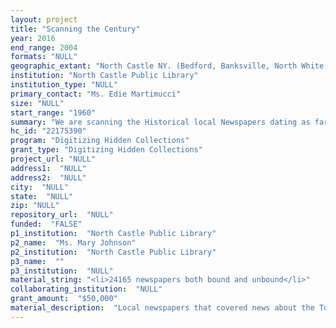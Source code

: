 ```yaml
--- 
layout: project 
title: "Scanning the Century"
year: 2016
end_range: 2004
formats: "NULL"
geographic_extant: "North Castle NY. (Bedford, Banksville, North White Plains, Armonk)"
institution: "North Castle Public Library"
institution_type: "NULL"
primary_contact: "Ms. Edie Martimucci"
size: "NULL"
start_range: "1960"
summary: "We are scanning the Historical local Newspapers dating as far back as 1915. We have completed a segment up to the 50's and are looking to complete the 60's and up, over a period on the next two years. We have microfilm, as well as an online hosted page which is searchable."
hc_id: "22175390"
program: "Digitizing Hidden Collections"
grant_type: "Digitizing Hidden Collections"
project_url: "NULL"
address1:  "NULL"
address2:  "NULL"
city:  "NULL"
state:  "NULL"
zip: "NULL"
repository_url:  "NULL"
funded:  "FALSE"
p1_institution:  "North Castle Public Library"
p2_name:  "Ms. Mary Johnson"
p2_institution:  "North Castle Public Library"
p3_name:  ""
p3_institution:  "NULL"
material_string: "<li>24165 newspapers both bound and unbound</li>"
collaborating_institution:  "NULL"
grant_amount:  "$50,000"
material_description:  "Local newspapers that covered news about the Town of North Castle (Bedford, Banksville, North White Plains, Armonk). These newspapers are in poor condition, and this project is crucial to preserve the history of our town. The scanned items to date have been utilized internationally, with inquiries as far as Australia."
---
```

